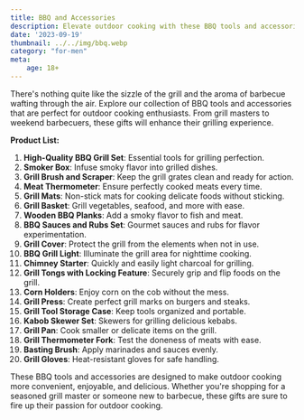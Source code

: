 ```yaml
---
title: BBQ and Accessories
description: Elevate outdoor cooking with these BBQ tools and accessories gift ideas.
date: '2023-09-19'
thumbnail: ../../img/bbq.webp
category: "for-men"
meta:
    age: 18+
---
```

There's nothing quite like the sizzle of the grill and the aroma of barbecue wafting through the air. Explore our collection of BBQ tools and accessories that are perfect for outdoor cooking enthusiasts. From grill masters to weekend barbecuers, these gifts will enhance their grilling experience.

**Product List:**
1. **High-Quality BBQ Grill Set**: Essential tools for grilling perfection.
2. **Smoker Box**: Infuse smoky flavor into grilled dishes.
3. **Grill Brush and Scraper**: Keep the grill grates clean and ready for action.
4. **Meat Thermometer**: Ensure perfectly cooked meats every time.
5. **Grill Mats**: Non-stick mats for cooking delicate foods without sticking.
6. **Grill Basket**: Grill vegetables, seafood, and more with ease.
7. **Wooden BBQ Planks**: Add a smoky flavor to fish and meat.
8. **BBQ Sauces and Rubs Set**: Gourmet sauces and rubs for flavor experimentation.
9. **Grill Cover**: Protect the grill from the elements when not in use.
10. **BBQ Grill Light**: Illuminate the grill area for nighttime cooking.
11. **Chimney Starter**: Quickly and easily light charcoal for grilling.
12. **Grill Tongs with Locking Feature**: Securely grip and flip foods on the grill.
13. **Corn Holders**: Enjoy corn on the cob without the mess.
14. **Grill Press**: Create perfect grill marks on burgers and steaks.
15. **Grill Tool Storage Case**: Keep tools organized and portable.
16. **Kabob Skewer Set**: Skewers for grilling delicious kebabs.
17. **Grill Pan**: Cook smaller or delicate items on the grill.
18. **Grill Thermometer Fork**: Test the doneness of meats with ease.
19. **Basting Brush**: Apply marinades and sauces evenly.
20. **Grill Gloves**: Heat-resistant gloves for safe handling.

These BBQ tools and accessories are designed to make outdoor cooking more convenient, enjoyable, and delicious. Whether you're shopping for a seasoned grill master or someone new to barbecue, these gifts are sure to fire up their passion for outdoor cooking.